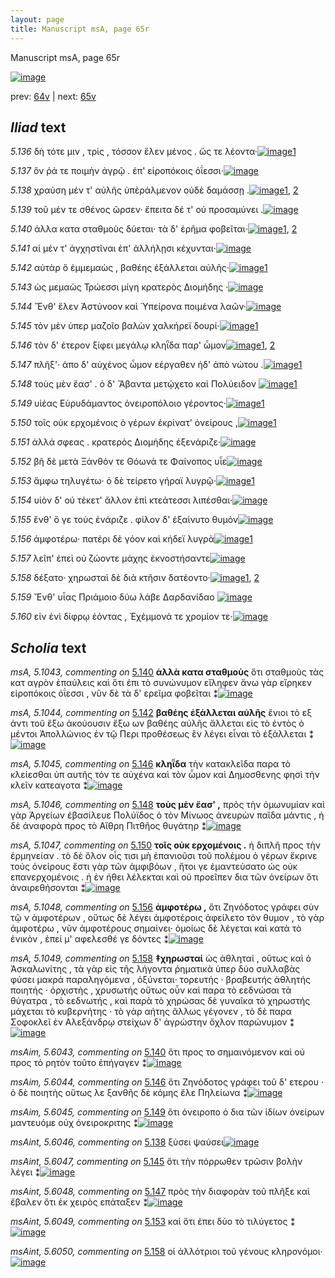 ```yaml
---
layout: page
title: Manuscript msA, page 65r
---
```


Manuscript msA, page 65r

[![image](http://www.homermultitext.org/iipsrv?OBJ=IIP,1.0&FIF=/project/homer/pyramidal/deepzoom/hmt/vaimg/2017a/VA065RN_0066.tif&WID=100&CVT=JPEG)](http://www.homermultitext.org/ict2/?urn=urn:cite2:hmt:vaimg.2017a:VA065RN_0066)

prev:  [64v](../64v) | next:  [65v](../65v)

## *Iliad* text

*5.136* <a id="5.136"/> δὴ τότε μιν , τρὶς , τόσσον ἕλεν μένος . ὥς τε λέοντα·[![image](http://www.homermultitext.org/iipsrv?OBJ=IIP,1.0&FIF=/project/homer/pyramidal/deepzoom/hmt/vaimg/2017a/VA065RN_0066.tif&RGN=0.163,0.2201,0.448,0.0361&WID=1000&CVT=JPEG)](http://www.homermultitext.org/ict2/?urn=urn:cite2:hmt:vaimg.2017a:VA065RN_0066@0.163,0.2201,0.448,0.0361)[1](#msAim_5.6042)

*5.137* <a id="5.137"/> ὅν ῥά τε ποιμὴν ἀγρῷ . ἐπ' εἰροπόκοις ὀΐεσσι·[![image](http://www.homermultitext.org/iipsrv?OBJ=IIP,1.0&FIF=/project/homer/pyramidal/deepzoom/hmt/vaimg/2017a/VA065RN_0066.tif&RGN=0.175,0.2389,0.399,0.0361&WID=1000&CVT=JPEG)](http://www.homermultitext.org/ict2/?urn=urn:cite2:hmt:vaimg.2017a:VA065RN_0066@0.175,0.2389,0.399,0.0361)

*5.138* <a id="5.138"/> χραύση μέν τ' αὐλῆς ὑπὲράλμενον οὐδὲ δαμάσσῃ .[![image](http://www.homermultitext.org/iipsrv?OBJ=IIP,1.0&FIF=/project/homer/pyramidal/deepzoom/hmt/vaimg/2017a/VA065RN_0066.tif&RGN=0.174,0.26,0.429,0.0376&WID=1000&CVT=JPEG)](http://www.homermultitext.org/ict2/?urn=urn:cite2:hmt:vaimg.2017a:VA065RN_0066@0.174,0.26,0.429,0.0376)[1](#msAint_5.6046), [2](#msA_5.1042)

*5.139* <a id="5.139"/> τοῦ μέν τε σθένος ῶρσεν· ἔπειτα δέ τ' οὐ προσαμύνει .[![image](http://www.homermultitext.org/iipsrv?OBJ=IIP,1.0&FIF=/project/homer/pyramidal/deepzoom/hmt/vaimg/2017a/VA065RN_0066.tif&RGN=0.173,0.2817,0.441,0.0346&WID=1000&CVT=JPEG)](http://www.homermultitext.org/ict2/?urn=urn:cite2:hmt:vaimg.2017a:VA065RN_0066@0.173,0.2817,0.441,0.0346)

*5.140* <a id="5.140"/> ἀλλα κατα σταθμοὺς δύεται· τὰ δ' ἐρῆμα φοβεῖται·[![image](http://www.homermultitext.org/iipsrv?OBJ=IIP,1.0&FIF=/project/homer/pyramidal/deepzoom/hmt/vaimg/2017a/VA065RN_0066.tif&RGN=0.174,0.2983,0.444,0.0391&WID=1000&CVT=JPEG)](http://www.homermultitext.org/ict2/?urn=urn:cite2:hmt:vaimg.2017a:VA065RN_0066@0.174,0.2983,0.444,0.0391)[1](#msA_5.1043), [2](#msAim_5.6043)

*5.141* <a id="5.141"/> αἱ μέν τ' ἀγχηστῖναι ἐπ' ἀλλήλῃσι κέχυνται·[![image](http://www.homermultitext.org/iipsrv?OBJ=IIP,1.0&FIF=/project/homer/pyramidal/deepzoom/hmt/vaimg/2017a/VA065RN_0066.tif&RGN=0.172,0.3186,0.405,0.0361&WID=1000&CVT=JPEG)](http://www.homermultitext.org/ict2/?urn=urn:cite2:hmt:vaimg.2017a:VA065RN_0066@0.172,0.3186,0.405,0.0361)

*5.142* <a id="5.142"/> αὐτὰρ ὃ ἐμμεμαὼς , βαθέης ἐξάλλεται αὐλῆς·[![image](http://www.homermultitext.org/iipsrv?OBJ=IIP,1.0&FIF=/project/homer/pyramidal/deepzoom/hmt/vaimg/2017a/VA065RN_0066.tif&RGN=0.173,0.3381,0.435,0.0361&WID=1000&CVT=JPEG)](http://www.homermultitext.org/ict2/?urn=urn:cite2:hmt:vaimg.2017a:VA065RN_0066@0.173,0.3381,0.435,0.0361)[1](#msA_5.1044)

*5.143* <a id="5.143"/> ὡς μεμαὼς Τρώεσσι 					μίγη κρατερὸς Διομήδης ·[![image](http://www.homermultitext.org/iipsrv?OBJ=IIP,1.0&FIF=/project/homer/pyramidal/deepzoom/hmt/vaimg/2017a/VA065RN_0066.tif&RGN=0.173,0.3599,0.449,0.0316&WID=1000&CVT=JPEG)](http://www.homermultitext.org/ict2/?urn=urn:cite2:hmt:vaimg.2017a:VA065RN_0066@0.173,0.3599,0.449,0.0316)

*5.144* <a id="5.144"/> Ἔνθ' ἕλεν Ἀστύνοον καὶ 						 Ὑπείρονα ποιμένα λαῶν·[![image](http://www.homermultitext.org/iipsrv?OBJ=IIP,1.0&FIF=/project/homer/pyramidal/deepzoom/hmt/vaimg/2017a/VA065RN_0066.tif&RGN=0.168,0.3749,0.449,0.0346&WID=1000&CVT=JPEG)](http://www.homermultitext.org/ict2/?urn=urn:cite2:hmt:vaimg.2017a:VA065RN_0066@0.168,0.3749,0.449,0.0346)

*5.145* <a id="5.145"/> τὸν μὲν ὑπερ μαζοῖο βαλὼν χαλκήρεϊ δουρί·[![image](http://www.homermultitext.org/iipsrv?OBJ=IIP,1.0&FIF=/project/homer/pyramidal/deepzoom/hmt/vaimg/2017a/VA065RN_0066.tif&RGN=0.166,0.3959,0.42,0.0338&WID=1000&CVT=JPEG)](http://www.homermultitext.org/ict2/?urn=urn:cite2:hmt:vaimg.2017a:VA065RN_0066@0.166,0.3959,0.42,0.0338)[1](#msAint_5.6047)

*5.146* <a id="5.146"/> τὸν δ' έτερον ξίφει μεγάλῳ κληῗδα παρ' ὦμον[![image](http://www.homermultitext.org/iipsrv?OBJ=IIP,1.0&FIF=/project/homer/pyramidal/deepzoom/hmt/vaimg/2017a/VA065RN_0066.tif&RGN=0.167,0.4132,0.439,0.0338&WID=1000&CVT=JPEG)](http://www.homermultitext.org/ict2/?urn=urn:cite2:hmt:vaimg.2017a:VA065RN_0066@0.167,0.4132,0.439,0.0338)[1](#msAim_5.6044), [2](#msA_5.1045)

*5.147* <a id="5.147"/> πλῆξ'· ἀπο δ' αὐχένος ὦμον εέργαθεν ἠδ' ἀπὸ νώτου .[![image](http://www.homermultitext.org/iipsrv?OBJ=IIP,1.0&FIF=/project/homer/pyramidal/deepzoom/hmt/vaimg/2017a/VA065RN_0066.tif&RGN=0.166,0.4343,0.462,0.0338&WID=1000&CVT=JPEG)](http://www.homermultitext.org/ict2/?urn=urn:cite2:hmt:vaimg.2017a:VA065RN_0066@0.166,0.4343,0.462,0.0338)[1](#msAint_5.6048)

*5.148* <a id="5.148"/> τοὺς μὲν ἔασ' . ὁ δ' Ἄβαντα μετῴχετο καὶ Πολύειδον 				[![image](http://www.homermultitext.org/iipsrv?OBJ=IIP,1.0&FIF=/project/homer/pyramidal/deepzoom/hmt/vaimg/2017a/VA065RN_0066.tif&RGN=0.165,0.456,0.455,0.0323&WID=1000&CVT=JPEG)](http://www.homermultitext.org/ict2/?urn=urn:cite2:hmt:vaimg.2017a:VA065RN_0066@0.165,0.456,0.455,0.0323)[1](#msA_5.1046)

*5.149* <a id="5.149"/> υἱέας Εὐρυδάμαντος 					ὀνειροπόλοιο γέροντος·[![image](http://www.homermultitext.org/iipsrv?OBJ=IIP,1.0&FIF=/project/homer/pyramidal/deepzoom/hmt/vaimg/2017a/VA065RN_0066.tif&RGN=0.172,0.4733,0.427,0.0331&WID=1000&CVT=JPEG)](http://www.homermultitext.org/ict2/?urn=urn:cite2:hmt:vaimg.2017a:VA065RN_0066@0.172,0.4733,0.427,0.0331)[1](#msAim_5.6045)

*5.150* <a id="5.150"/> τοῖς οὐκ ερχομένοις ὸ γέρων ἐκρίνατ' ὀνείρους ,[![image](http://www.homermultitext.org/iipsrv?OBJ=IIP,1.0&FIF=/project/homer/pyramidal/deepzoom/hmt/vaimg/2017a/VA065RN_0066.tif&RGN=0.167,0.4929,0.448,0.0316&WID=1000&CVT=JPEG)](http://www.homermultitext.org/ict2/?urn=urn:cite2:hmt:vaimg.2017a:VA065RN_0066@0.167,0.4929,0.448,0.0316)[1](#msA_5.1047)

*5.151* <a id="5.151"/> ἀλλά σφεας . κρατερὸς Διομήδης ἐξενάριζε·[![image](http://www.homermultitext.org/iipsrv?OBJ=IIP,1.0&FIF=/project/homer/pyramidal/deepzoom/hmt/vaimg/2017a/VA065RN_0066.tif&RGN=0.166,0.5094,0.437,0.0353&WID=1000&CVT=JPEG)](http://www.homermultitext.org/ict2/?urn=urn:cite2:hmt:vaimg.2017a:VA065RN_0066@0.166,0.5094,0.437,0.0353)

*5.152* <a id="5.152"/> βῆ δὲ μετὰ Ξάνθόν τε 						 Θόωνά τε Φαίνοπος υἷε[![image](http://www.homermultitext.org/iipsrv?OBJ=IIP,1.0&FIF=/project/homer/pyramidal/deepzoom/hmt/vaimg/2017a/VA065RN_0066.tif&RGN=0.169,0.5289,0.442,0.0376&WID=1000&CVT=JPEG)](http://www.homermultitext.org/ict2/?urn=urn:cite2:hmt:vaimg.2017a:VA065RN_0066@0.169,0.5289,0.442,0.0376)

*5.153* <a id="5.153"/> ἄμφω τηλυγέτω· ὁ δὲ τείρετο γήραϊ λυγρῷ·[![image](http://www.homermultitext.org/iipsrv?OBJ=IIP,1.0&FIF=/project/homer/pyramidal/deepzoom/hmt/vaimg/2017a/VA065RN_0066.tif&RGN=0.169,0.5462,0.405,0.0376&WID=1000&CVT=JPEG)](http://www.homermultitext.org/ict2/?urn=urn:cite2:hmt:vaimg.2017a:VA065RN_0066@0.169,0.5462,0.405,0.0376)[1](#msAint_5.6049)

*5.154* <a id="5.154"/> υἱὸν δ' οὐ τέκετ' ἄλλον ἐπὶ κτεάτεσσι λιπέσθαι·[![image](http://www.homermultitext.org/iipsrv?OBJ=IIP,1.0&FIF=/project/homer/pyramidal/deepzoom/hmt/vaimg/2017a/VA065RN_0066.tif&RGN=0.168,0.5672,0.424,0.0353&WID=1000&CVT=JPEG)](http://www.homermultitext.org/ict2/?urn=urn:cite2:hmt:vaimg.2017a:VA065RN_0066@0.168,0.5672,0.424,0.0353)

*5.155* <a id="5.155"/> ἔνθ' ὅ γε τοὺς ἐνάριζε . φίλον δ' ἐξαίνυτο θυμὸν[![image](http://www.homermultitext.org/iipsrv?OBJ=IIP,1.0&FIF=/project/homer/pyramidal/deepzoom/hmt/vaimg/2017a/VA065RN_0066.tif&RGN=0.166,0.5853,0.432,0.0383&WID=1000&CVT=JPEG)](http://www.homermultitext.org/ict2/?urn=urn:cite2:hmt:vaimg.2017a:VA065RN_0066@0.166,0.5853,0.432,0.0383)

*5.156* <a id="5.156"/> ἀμφοτέρω· πατέρι δὲ γόον καὶ κήδεϊ λυγρὰ[![image](http://www.homermultitext.org/iipsrv?OBJ=IIP,1.0&FIF=/project/homer/pyramidal/deepzoom/hmt/vaimg/2017a/VA065RN_0066.tif&RGN=0.167,0.6063,0.436,0.0368&WID=1000&CVT=JPEG)](http://www.homermultitext.org/ict2/?urn=urn:cite2:hmt:vaimg.2017a:VA065RN_0066@0.167,0.6063,0.436,0.0368)[1](#msA_5.1048)

*5.157* <a id="5.157"/> λεῖπ' ἐπεὶ οὐ ζώοντε μάχης ἐκνοστήσαντε[![image](http://www.homermultitext.org/iipsrv?OBJ=IIP,1.0&FIF=/project/homer/pyramidal/deepzoom/hmt/vaimg/2017a/VA065RN_0066.tif&RGN=0.161,0.6258,0.412,0.0361&WID=1000&CVT=JPEG)](http://www.homermultitext.org/ict2/?urn=urn:cite2:hmt:vaimg.2017a:VA065RN_0066@0.161,0.6258,0.412,0.0361)

*5.158* <a id="5.158"/> δέξατο· χηρωσταὶ δὲ διὰ κτῆσιν δατέοντο·[![image](http://www.homermultitext.org/iipsrv?OBJ=IIP,1.0&FIF=/project/homer/pyramidal/deepzoom/hmt/vaimg/2017a/VA065RN_0066.tif&RGN=0.167,0.6431,0.412,0.0361&WID=1000&CVT=JPEG)](http://www.homermultitext.org/ict2/?urn=urn:cite2:hmt:vaimg.2017a:VA065RN_0066@0.167,0.6431,0.412,0.0361)[1](#msAint_5.6050), [2](#msA_5.1049)

*5.159* <a id="5.159"/> Ἔνθ' υἷας Πριάμοιο δύω 					λάβε Δαρδανίδαο 				[![image](http://www.homermultitext.org/iipsrv?OBJ=IIP,1.0&FIF=/project/homer/pyramidal/deepzoom/hmt/vaimg/2017a/VA065RN_0066.tif&RGN=0.162,0.6619,0.418,0.0361&WID=1000&CVT=JPEG)](http://www.homermultitext.org/ict2/?urn=urn:cite2:hmt:vaimg.2017a:VA065RN_0066@0.162,0.6619,0.418,0.0361)

*5.160* <a id="5.160"/> εἰν ἑνὶ δίφρῳ ἐόντας , Ἐχέμμονά τε χρομίον τε·[![image](http://www.homermultitext.org/iipsrv?OBJ=IIP,1.0&FIF=/project/homer/pyramidal/deepzoom/hmt/vaimg/2017a/VA065RN_0066.tif&RGN=0.157,0.6844,0.461,0.0361&WID=1000&CVT=JPEG)](http://www.homermultitext.org/ict2/?urn=urn:cite2:hmt:vaimg.2017a:VA065RN_0066@0.157,0.6844,0.461,0.0361)

## *Scholia* text

*msA, 5.1043, commenting on* [5.140](#5.140)  <a id="msA_5.1043"/> **ἀλλὰ κατα σταθμοὺς** ὅτι σταθμοὺς τὰς κατ αγρὸν ἐπαύλεις καὶ ὅτι ἐπι τὸ συνώνυμον εἴληφεν ἄνω γὰρ εἴρηκεν εἰροπόκοις ὀΐεσσι , νῦν δὲ τὰ δ' ερεῖμα φοβεῖται ⁑[![image](http://www.homermultitext.org/iipsrv?OBJ=IIP,1.0&FIF=/project/homer/pyramidal/deepzoom/hmt/vaimg/2017a/VA065RN_0066.tif&RGN=0.18054532,0.13305671,0.59064112,0.02987552&WID=1000&CVT=JPEG)](http://www.homermultitext.org/ict2/?urn=urn:cite2:hmt:vaimg.2017a:VA065RN_0066@0.18054532,0.13305671,0.59064112,0.02987552)

*msA, 5.1044, commenting on* [5.142](#5.142)  <a id="msA_5.1044"/> **βαθέης ἐξάλλεται αὐλῆς** ἔνιοι τὸ εξ ἀντι τοῦ ἔξω ἀκούουσιν ἔξω ων βαθέης αὐλῆς ἄλλεται εἰς τὸ ἐντὸς ὁ μέντοι Ἀπολλώνιος ἐν τῷ Περι προθέσεως ἓν λέγει εἶναι τὸ ἐξάλλεται ⁑[![image](http://www.homermultitext.org/iipsrv?OBJ=IIP,1.0&FIF=/project/homer/pyramidal/deepzoom/hmt/vaimg/2017a/VA065RN_0066.tif&RGN=0.17391304,0.15850622,0.59469418,0.04232365&WID=1000&CVT=JPEG)](http://www.homermultitext.org/ict2/?urn=urn:cite2:hmt:vaimg.2017a:VA065RN_0066@0.17391304,0.15850622,0.59469418,0.04232365)

*msA, 5.1045, commenting on* [5.146](#5.146)  <a id="msA_5.1045"/> **κληῗδα** τὴν κατακλεῖδα παρα τὸ κλείεσθαι ὑπ αυτῆς τόν τε αὐχένα καὶ τὸν ὦμον καὶ Δημοσθενης φησὶ τὴν κλεῖν κατεαγοτα ⁑[![image](http://www.homermultitext.org/iipsrv?OBJ=IIP,1.0&FIF=/project/homer/pyramidal/deepzoom/hmt/vaimg/2017a/VA065RN_0066.tif&RGN=0.65659543,0.42683264,0.14480472,0.05421853&WID=1000&CVT=JPEG)](http://www.homermultitext.org/ict2/?urn=urn:cite2:hmt:vaimg.2017a:VA065RN_0066@0.65659543,0.42683264,0.14480472,0.05421853)

*msA, 5.1046, commenting on* [5.148](#5.148)  <a id="msA_5.1046"/> **τοὺς μὲν ἔασ' ,** πρὸς τὴν ὁμωνυμίαν καὶ γὰρ Ἀργείων ἐβασίλευε Πολύϊδος ὁ τὸν Μίνωος ἀνευρὼν παῖδα μάντις , ἡ δὲ ἀναφορὰ πρoς τὸ Αἴθρη Πιτθῆος θυγάτηρ ⁑[![image](http://www.homermultitext.org/iipsrv?OBJ=IIP,1.0&FIF=/project/homer/pyramidal/deepzoom/hmt/vaimg/2017a/VA065RN_0066.tif&RGN=0.64627856,0.47883817,0.14996315,0.07358230&WID=1000&CVT=JPEG)](http://www.homermultitext.org/ict2/?urn=urn:cite2:hmt:vaimg.2017a:VA065RN_0066@0.64627856,0.47883817,0.14996315,0.07358230)

*msA, 5.1047, commenting on* [5.150](#5.150)  <a id="msA_5.1047"/> **τοῖς οὐκ ερχομένοις .** ἡ διπλῆ προς τὴν ἑρμηνείαν . τὸ δὲ ὅλον οἶς τισι μὴ ἐπανιοῦσι τοῦ πολέμου ὁ γέρων ἔκρινε τοὺς ὀνείρους ἔστι γὰρ τῶν ἀμφιβόων , ἤτοι γε ἐμαντεύσατο ὡς οὐκ επανερχομένοις . ἠ ἐν ήθει λέλεκται καὶ οὐ προεῖπεν δια τῶν ὀνείρων ὅτι ἀναιρεθήσονται ⁑[![image](http://www.homermultitext.org/iipsrv?OBJ=IIP,1.0&FIF=/project/homer/pyramidal/deepzoom/hmt/vaimg/2017a/VA065RN_0066.tif&RGN=0.60943257,0.54910097,0.18754606,0.09266943&WID=1000&CVT=JPEG)](http://www.homermultitext.org/ict2/?urn=urn:cite2:hmt:vaimg.2017a:VA065RN_0066@0.60943257,0.54910097,0.18754606,0.09266943)

*msA, 5.1048, commenting on* [5.156](#5.156)  <a id="msA_5.1048"/> **ἀμφοτέρω ,** ὅτι Ζηνόδοτος γράφει σὺν τῷ ν ἀμφοτέρων , οὕτως δὲ λέγει ἀμφοτέροις ἀφείλετο τὸν θυμον , τὸ γὰρ ἀμφοτέρω , νῦν ἀμφοτέρους σημαίνει· ὁμοίως δὲ λέγεται καὶ κατὰ τὸ ἑνικὸν , ἐπεί μ' αφελεσθέ γε δόντες ⁑[![image](http://www.homermultitext.org/iipsrv?OBJ=IIP,1.0&FIF=/project/homer/pyramidal/deepzoom/hmt/vaimg/2017a/VA065RN_0066.tif&RGN=0.59690494,0.63955740,0.19638909,0.07081604&WID=1000&CVT=JPEG)](http://www.homermultitext.org/ict2/?urn=urn:cite2:hmt:vaimg.2017a:VA065RN_0066@0.59690494,0.63955740,0.19638909,0.07081604)

*msA, 5.1049, commenting on* [5.158](#5.158)  <a id="msA_5.1049"/> **‡χηρωσταί** ὡς ἀθληταί , οὕτως καὶ ὁ Ἀσκαλωνίτης , τὰ γὰρ εἰς τῆς λήγοντα ῥηματικὰ ὑπερ δύο συλλαβὰς φύσει μακρά παραληγόμενα , ὀξύνεται· τορευτής · βραβευτής ἀθλητής ποιητής · ὀρχιστής , χρυσωτής οὕτως οὖν καὶ παρα τὸ εεδνώσαι τὰ θύγατρα , τὸ εεδνωτής , καὶ παρὰ τὸ χηρώσας δὲ γυναῖκα τὸ χηρωστής μάχεται τὸ κυβερνήτης · τὸ γὰρ αήτης ἄλλως γέγονεν , τὸ δὲ παρα Σοφοκλεῖ ἐν Αλεξάνδρῳ στείχων δ' ἀγρώστην ὄχλον παρώνυμον ⁑[![image](http://www.homermultitext.org/iipsrv?OBJ=IIP,1.0&FIF=/project/homer/pyramidal/deepzoom/hmt/vaimg/2017a/VA065RN_0066.tif&RGN=0.16949153,0.72033195,0.61974945,0.06445367&WID=1000&CVT=JPEG)](http://www.homermultitext.org/ict2/?urn=urn:cite2:hmt:vaimg.2017a:VA065RN_0066@0.16949153,0.72033195,0.61974945,0.06445367)

*msAim, 5.6043, commenting on* [5.140](#5.140)  <a id="msAim_5.6043"/> ὅτι προς το σημαινόμενον καὶ οὐ προς τὸ ρητὸν τοῦτο ἐπήγαγεν ⁑[![image](http://www.homermultitext.org/iipsrv?OBJ=IIP,1.0&FIF=/project/homer/pyramidal/deepzoom/hmt/vaimg/2017a/VA065RN_0066.tif&RGN=0.60759027,0.30262794,0.07295505,0.04121715&WID=1000&CVT=JPEG)](http://www.homermultitext.org/ict2/?urn=urn:cite2:hmt:vaimg.2017a:VA065RN_0066@0.60759027,0.30262794,0.07295505,0.04121715)

*msAim, 5.6044, commenting on* [5.146](#5.146)  <a id="msAim_5.6044"/> ὅτι Ζηνόδοτος γράφει τοῦ δ' ετερου · ὁ δὲ ποιητὴς οὕτως λε ξανθῆς δὲ κόμης ἕλε Πηλείωνα ⁑[![image](http://www.homermultitext.org/iipsrv?OBJ=IIP,1.0&FIF=/project/homer/pyramidal/deepzoom/hmt/vaimg/2017a/VA065RN_0066.tif&RGN=0.58548268,0.41244813,0.07811349,0.03983402&WID=1000&CVT=JPEG)](http://www.homermultitext.org/ict2/?urn=urn:cite2:hmt:vaimg.2017a:VA065RN_0066@0.58548268,0.41244813,0.07811349,0.03983402)

*msAim, 5.6045, commenting on* [5.149](#5.149)  <a id="msAim_5.6045"/> ὅτι ὀνειροπο ὁ δια τῶν ἰδίων ὀνείρων μαντευόμε οὐχ ὀνειροκριτης ⁑[![image](http://www.homermultitext.org/iipsrv?OBJ=IIP,1.0&FIF=/project/homer/pyramidal/deepzoom/hmt/vaimg/2017a/VA065RN_0066.tif&RGN=0.58806190,0.47717842,0.06779661,0.03706777&WID=1000&CVT=JPEG)](http://www.homermultitext.org/ict2/?urn=urn:cite2:hmt:vaimg.2017a:VA065RN_0066@0.58806190,0.47717842,0.06779661,0.03706777)

*msAint, 5.6046, commenting on* [5.138](#5.138)  <a id="msAint_5.6046"/> ξύσει ψαύσει[![image](http://www.homermultitext.org/iipsrv?OBJ=IIP,1.0&FIF=/project/homer/pyramidal/deepzoom/hmt/vaimg/2017a/VA065RN_0066.tif&RGN=0.12122329,0.25228216,0.05121592,0.02130014&WID=1000&CVT=JPEG)](http://www.homermultitext.org/ict2/?urn=urn:cite2:hmt:vaimg.2017a:VA065RN_0066@0.12122329,0.25228216,0.05121592,0.02130014)

*msAint, 5.6047, commenting on* [5.145](#5.145)  <a id="msAint_5.6047"/> ὅτι τὴν πόρρωθεν τρῶσιν βολὴν λέγει ⁑[![image](http://www.homermultitext.org/iipsrv?OBJ=IIP,1.0&FIF=/project/homer/pyramidal/deepzoom/hmt/vaimg/2017a/VA065RN_0066.tif&RGN=0.10390567,0.39917012,0.05674282,0.03928077&WID=1000&CVT=JPEG)](http://www.homermultitext.org/ict2/?urn=urn:cite2:hmt:vaimg.2017a:VA065RN_0066@0.10390567,0.39917012,0.05674282,0.03928077)

*msAint, 5.6048, commenting on* [5.147](#5.147)  <a id="msAint_5.6048"/> πρὸς τὴν διαφορὰν τοῦ πλῆξε καὶ ἔβαλεν ὅτι ἐκ χειρὸς επάταξεν ⁑[![image](http://www.homermultitext.org/iipsrv?OBJ=IIP,1.0&FIF=/project/homer/pyramidal/deepzoom/hmt/vaimg/2017a/VA065RN_0066.tif&RGN=0.09616802,0.43485477,0.06448047,0.07109267&WID=1000&CVT=JPEG)](http://www.homermultitext.org/ict2/?urn=urn:cite2:hmt:vaimg.2017a:VA065RN_0066@0.09616802,0.43485477,0.06448047,0.07109267)

*msAint, 5.6049, commenting on* [5.153](#5.153)  <a id="msAint_5.6049"/> καὶ ὅτι ἐπει δύο τὸ τιλύγετος ⁑[![image](http://www.homermultitext.org/iipsrv?OBJ=IIP,1.0&FIF=/project/homer/pyramidal/deepzoom/hmt/vaimg/2017a/VA065RN_0066.tif&RGN=0.10169492,0.55297372,0.05932203,0.04647303&WID=1000&CVT=JPEG)](http://www.homermultitext.org/ict2/?urn=urn:cite2:hmt:vaimg.2017a:VA065RN_0066@0.10169492,0.55297372,0.05932203,0.04647303)

*msAint, 5.6050, commenting on* [5.158](#5.158)  <a id="msAint_5.6050"/> οἱ ἀλλότριοι τοῦ γένους κληρονόμοι·[![image](http://www.homermultitext.org/iipsrv?OBJ=IIP,1.0&FIF=/project/homer/pyramidal/deepzoom/hmt/vaimg/2017a/VA065RN_0066.tif&RGN=0.09432572,0.64591978,0.07406043,0.03706777&WID=1000&CVT=JPEG)](http://www.homermultitext.org/ict2/?urn=urn:cite2:hmt:vaimg.2017a:VA065RN_0066@0.09432572,0.64591978,0.07406043,0.03706777)